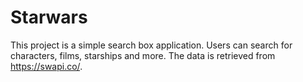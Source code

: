 # Starwars

This project is a simple search box application. Users can search for characters, films, starships and more. The data is retrieved from
https://swapi.co/.


